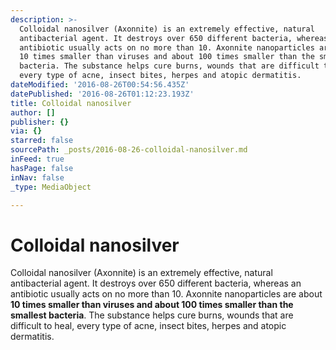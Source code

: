```yaml
---
description: >-
  Colloidal nanosilver (Axonnite) is an extremely effective, natural
  antibacterial agent. It destroys over 650 different bacteria, whereas an
  antibiotic usually acts on no more than 10. Axonnite nanoparticles are about
  10 times smaller than viruses and about 100 times smaller than the smallest
  bacteria. The substance helps cure burns, wounds that are difficult to heal,
  every type of acne, insect bites, herpes and atopic dermatitis.
dateModified: '2016-08-26T00:54:56.435Z'
datePublished: '2016-08-26T01:12:23.193Z'
title: Colloidal nanosilver
author: []
publisher: {}
via: {}
starred: false
sourcePath: _posts/2016-08-26-colloidal-nanosilver.md
inFeed: true
hasPage: false
inNav: false
_type: MediaObject

---
```

# Colloidal nanosilver

Colloidal nanosilver (Axonnite) is an extremely effective, natural antibacterial agent. It destroys over 650 different bacteria, whereas an antibiotic usually acts on no more than 10\. Axonnite nanoparticles are about **10 times smaller than viruses and about 100 times smaller than the smallest bacteria**. The substance helps cure burns, wounds that are difficult to heal, every type of acne, insect bites, herpes and atopic dermatitis.